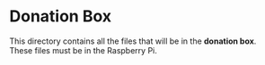 # Donation Box

This directory contains all the files that will be in the **donation box**. <br>
These files must be in the Raspberry Pi.

